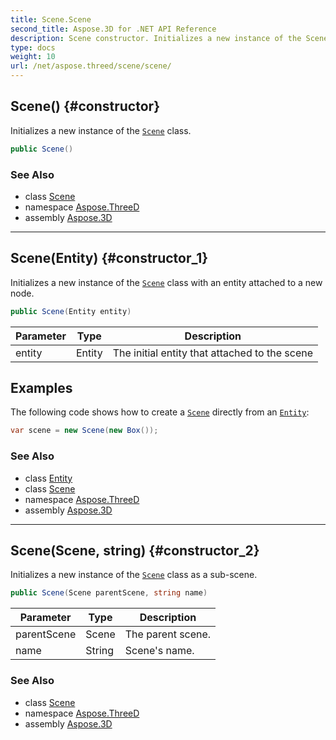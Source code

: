 ```yaml
---
title: Scene.Scene
second_title: Aspose.3D for .NET API Reference
description: Scene constructor. Initializes a new instance of the Scene class
type: docs
weight: 10
url: /net/aspose.threed/scene/scene/
---
```

## Scene() {#constructor}

Initializes a new instance of the [`Scene`](../) class.

```csharp
public Scene()
```

### See Also

* class [Scene](../)
* namespace [Aspose.ThreeD](../../scene/)
* assembly [Aspose.3D](../../../)

---

## Scene(Entity) {#constructor_1}

Initializes a new instance of the [`Scene`](../) class with an entity attached to a new node.

```csharp
public Scene(Entity entity)
```

| Parameter | Type | Description |
| --- | --- | --- |
| entity | Entity | The initial entity that attached to the scene |

## Examples

The following code shows how to create a [`Scene`](../) directly from an [`Entity`](../../entity/):

```csharp
var scene = new Scene(new Box());
```

### See Also

* class [Entity](../../entity/)
* class [Scene](../)
* namespace [Aspose.ThreeD](../../scene/)
* assembly [Aspose.3D](../../../)

---

## Scene(Scene, string) {#constructor_2}

Initializes a new instance of the [`Scene`](../) class as a sub-scene.

```csharp
public Scene(Scene parentScene, string name)
```

| Parameter | Type | Description |
| --- | --- | --- |
| parentScene | Scene | The parent scene. |
| name | String | Scene's name. |

### See Also

* class [Scene](../)
* namespace [Aspose.ThreeD](../../scene/)
* assembly [Aspose.3D](../../../)


